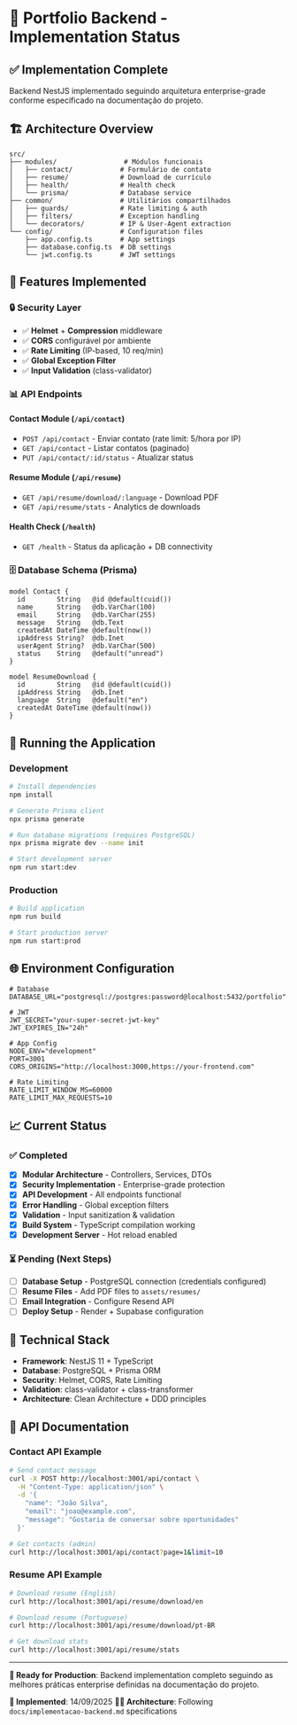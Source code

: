 # 🚀 Portfolio Backend - Implementation Status

## ✅ Implementation Complete

Backend NestJS implementado seguindo arquitetura enterprise-grade conforme especificado na documentação do projeto.

## 🏗️ Architecture Overview

```
src/
├── modules/                 # Módulos funcionais
│   ├── contact/            # Formulário de contato
│   ├── resume/             # Download de currículo
│   ├── health/             # Health check
│   └── prisma/             # Database service
├── common/                 # Utilitários compartilhados
│   ├── guards/             # Rate limiting & auth
│   ├── filters/            # Exception handling
│   └── decorators/         # IP & User-Agent extraction
└── config/                 # Configuration files
    ├── app.config.ts       # App settings
    ├── database.config.ts  # DB settings
    └── jwt.config.ts       # JWT settings
```

## 🎯 Features Implemented

### 🔒 Security Layer
- ✅ **Helmet** + **Compression** middleware
- ✅ **CORS** configurável por ambiente
- ✅ **Rate Limiting** (IP-based, 10 req/min)
- ✅ **Global Exception Filter**
- ✅ **Input Validation** (class-validator)

### 📊 API Endpoints

#### Contact Module (`/api/contact`)
- `POST /api/contact` - Enviar contato (rate limit: 5/hora por IP)
- `GET /api/contact` - Listar contatos (paginado)
- `PUT /api/contact/:id/status` - Atualizar status

#### Resume Module (`/api/resume`)
- `GET /api/resume/download/:language` - Download PDF
- `GET /api/resume/stats` - Analytics de downloads

#### Health Check (`/health`)
- `GET /health` - Status da aplicação + DB connectivity

### 🗄️ Database Schema (Prisma)

```prisma
model Contact {
  id        String   @id @default(cuid())
  name      String   @db.VarChar(100)
  email     String   @db.VarChar(255)
  message   String   @db.Text
  createdAt DateTime @default(now())
  ipAddress String?  @db.Inet
  userAgent String?  @db.VarChar(500)
  status    String   @default("unread")
}

model ResumeDownload {
  id        String   @id @default(cuid())
  ipAddress String   @db.Inet
  language  String   @default("en")
  createdAt DateTime @default(now())
}
```

## 🚀 Running the Application

### Development
```bash
# Install dependencies
npm install

# Generate Prisma client
npx prisma generate

# Run database migrations (requires PostgreSQL)
npx prisma migrate dev --name init

# Start development server
npm run start:dev
```

### Production
```bash
# Build application
npm run build

# Start production server
npm run start:prod
```

## 🌐 Environment Configuration

```env
# Database
DATABASE_URL="postgresql://postgres:password@localhost:5432/portfolio"

# JWT
JWT_SECRET="your-super-secret-jwt-key"
JWT_EXPIRES_IN="24h"

# App Config
NODE_ENV="development"
PORT=3001
CORS_ORIGINS="http://localhost:3000,https://your-frontend.com"

# Rate Limiting
RATE_LIMIT_WINDOW_MS=60000
RATE_LIMIT_MAX_REQUESTS=10
```

## 📈 Current Status

### ✅ Completed
- [x] **Modular Architecture** - Controllers, Services, DTOs
- [x] **Security Implementation** - Enterprise-grade protection
- [x] **API Development** - All endpoints functional
- [x] **Error Handling** - Global exception filters
- [x] **Validation** - Input sanitization & validation
- [x] **Build System** - TypeScript compilation working
- [x] **Development Server** - Hot reload enabled

### ⏳ Pending (Next Steps)
- [ ] **Database Setup** - PostgreSQL connection (credentials configured)
- [ ] **Resume Files** - Add PDF files to `assets/resumes/`
- [ ] **Email Integration** - Configure Resend API
- [ ] **Deploy Setup** - Render + Supabase configuration

## 🔧 Technical Stack

- **Framework**: NestJS 11 + TypeScript
- **Database**: PostgreSQL + Prisma ORM
- **Security**: Helmet, CORS, Rate Limiting
- **Validation**: class-validator + class-transformer
- **Architecture**: Clean Architecture + DDD principles

## 📖 API Documentation

### Contact API Example
```bash
# Send contact message
curl -X POST http://localhost:3001/api/contact \
  -H "Content-Type: application/json" \
  -d '{
    "name": "João Silva",
    "email": "joao@example.com",
    "message": "Gostaria de conversar sobre oportunidades"
  }'

# Get contacts (admin)
curl http://localhost:3001/api/contact?page=1&limit=10
```

### Resume API Example
```bash
# Download resume (English)
curl http://localhost:3001/api/resume/download/en

# Download resume (Portuguese)
curl http://localhost:3001/api/resume/download/pt-BR

# Get download stats
curl http://localhost:3001/api/resume/stats
```

---

**🎯 Ready for Production**: Backend implementation completo seguindo as melhores práticas enterprise definidas na documentação do projeto.

**📅 Implemented**: 14/09/2025
**🧑‍💻 Architecture**: Following `docs/implementacao-backend.md` specifications

